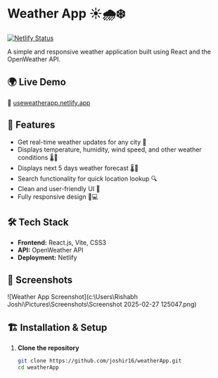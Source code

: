 # Weather App ☀️🌧️❄️

[![Netlify Status](https://api.netlify.com/api/v1/badges/7a2f8b3c-88db-4a8b-b622-3c0b95e44633/deploy-status)](https://app.netlify.com/sites/useweatherapp/deploys)

A simple and responsive weather application built using React and the OpenWeather API.

## 🌍 Live Demo

🔗 [useweatherapp.netlify.app](https://useweatherapp.netlify.app/)

## 🚀 Features

- Get real-time weather updates for any city 🌆
- Displays temperature, humidity, wind speed, and other weather conditions 🌡️💨
- Displays next 5 days weather forecast 🌡️💨
- Search functionality for quick location lookup 🔍
- Clean and user-friendly UI 🎨
- Fully responsive design 📱💻

## 🛠️ Tech Stack

- **Frontend:** React.js, Vite, CSS3
- **API:** OpenWeather API
- **Deployment:** Netlify

## 📸 Screenshots

![Weather App Screenshot](c:\Users\Rishabh Joshi\Pictures\Screenshots\Screenshot 2025-02-27 125047.png)

## 🏗️ Installation & Setup

1. **Clone the repository**
   ```bash
   git clone https://github.com/joshir16/weatherApp.git
   cd weatherApp
   ```
